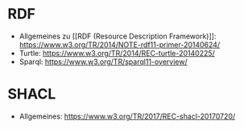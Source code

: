 # RDF

- Allgemeines zu [[RDF (Resource Description Framework)]]: https://www.w3.org/TR/2014/NOTE-rdf11-primer-20140624/  
- Turtle: https://www.w3.org/TR/2014/REC-turtle-20140225/
- Sparql: https://www.w3.org/TR/sparql11-overview/

# SHACL

- Allgemeines: https://www.w3.org/TR/2017/REC-shacl-20170720/